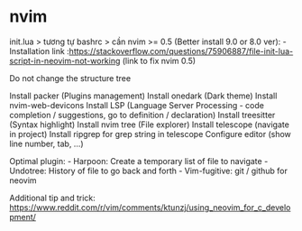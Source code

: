 # nvim
init.lua > tương tự bashrc > cần nvim >= 0.5 (Better install 9.0 or 8.0 ver):
	- Installation link :https://stackoverflow.com/questions/75906887/file-init-lua-script-in-neovim-not-working (link to fix nvim 0.5)

Do not change the structure tree

Install packer (Plugins management)
Install onedark (Dark theme)
Install nvim-web-devicons
Install LSP (Language Server Processing - code completion / suggestions, go to definition / declaration)
Install treesitter (Syntax highlight)
Install nvim tree (File explorer)
Install telescope (navigate in project)
Install ripgrep for grep string in telescope
Configure editor (show line number, tab, …)

Optimal plugin:
	- Harpoon: Create a temporary list of file to navigate
	- Undotree: History of file to go back and forth
	- Vim-fugitive: git / github for neovim

Additional tip and trick: https://www.reddit.com/r/vim/comments/ktunzj/using_neovim_for_c_development/

